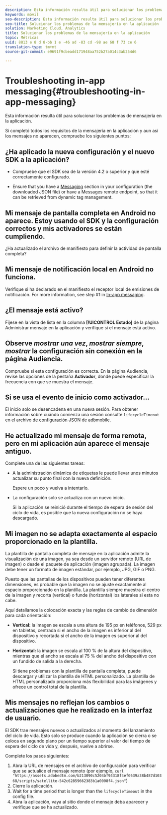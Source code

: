 ```yaml
---
description: Esta información resulta útil para solucionar los problemas de mensajería en la aplicación.
keywords: móvil
seo-description: Esta información resulta útil para solucionar los problemas de mensajería en la aplicación.
seo-title: Solucionar los problemas de la mensajería en la aplicación
solution: Marketing Cloud, Analytics
title: Solucionar los problemas de la mensajería en la aplicación
topic: Métricas
uuid: 8813 e 8 d 8-bb 1 e -46 ad -83 cd -98 ae 68 f 73 ce 6
translation-type: tm+mt
source-git-commit: e9691f9cbeadd171948aa752b27a014c3ab254d6

---
```



# Troubleshooting in-app messaging{#troubleshooting-in-app-messaging}

Esta información resulta útil para solucionar los problemas de mensajería en la aplicación.

Si completó todos los requisitos de la mensajería en la aplicación y aun así los mensajes no aparecen, compruebe los siguientes puntos:

## ¿Ha aplicado la nueva configuración y el nuevo SDK a la aplicación?

* Compruebe que el SDK sea de la versión 4.2 o superior y que esté correctamente configurado.

* Ensure that you have a [Messaging](/help/using/in-app-messaging/in-app-messaging.md) section in your configuration (the downloaded JSON file) or have a Messages remote endpoint, so that it can be retrieved from dynamic tag management.

## Mi mensaje de pantalla completa en Android no aparece. Estoy usando el SDK y la configuración correctos y mis activadores se están cumpliendo.

¿Ha actualizado el archivo de manifiesto para definir la actividad de pantalla completa?

## Mi mensaje de notificación local en Android no funciona.

Verifique si ha declarado en el manifiesto el receptor local de emisiones de notificación. For more information, see step #1 in [In-app messaging](/help/android/messaging-main/messaging/messaging.md).

## ¿El mensaje está activo?

Fíjese en la vista de lista en la columna **[!UICONTROL Estado]** de la página Administrar mensaje en la aplicación y verifique si el mensaje está activo.

## Observe *mostrar una vez*, *mostrar siempre*, *mostrar* la configuración sin conexión en la página Audiencia.

Compruebe si esta configuración es correcta. En la página Audiencia, revise las opciones de la pestaña **Activador**, donde puede especificar la frecuencia con que se muestra el mensaje.

## Si se usa el evento de inicio como activador...

El inicio solo se desencadena en una nueva sesión. Para obtener información sobre cuándo comienza una sesión consulte `lifecycleTimeout` en el archivo [de configuración](/help/ios/configuration/json-config/json-config.md) JSON de adbmobile.

## He actualizado mi mensaje de forma remota, pero en mi aplicación aún aparece el mensaje antiguo.

Complete una de las siguientes tareas:

* A la administración dinámica de etiquetas le puede llevar unos minutos actualizar su punto final con la nueva definición.

   Espere un poco y vuelva a intentarlo.

* La configuración solo se actualiza con un nuevo inicio.

   Si la aplicación se reinició durante el tiempo de espera de sesión del ciclo de vida, es posible que la nueva configuración no se haya descargado.

## Mi imagen no se adapta exactamente al espacio proporcionado en la plantilla.

La plantilla de pantalla completa de mensaje en la aplicación admite la visualización de una imagen, ya sea desde un servidor remoto (URL de imagen) o desde el paquete de aplicación (imagen agrupada). La imagen debe tener un formato de imagen estándar, por ejemplo, JPG, GIF o PNG.

Puesto que las pantallas de los dispositivos pueden tener diferentes dimensiones, es probable que la imagen no se ajuste exactamente al espacio proporcionado en la plantilla. La plantilla siempre muestra el centro de la imagen y recorta (vertical) o funde (horizontal) los laterales si esta no cabe.

Aquí detallamos la colocación exacta y las reglas de cambio de dimensión para cada orientación:

* **Vertical:** la imagen se escala a una altura de 195 px en teléfonos, 529 px en tabletas, centrada si el ancho de la imagen es inferior al del dispositivo y recortada si el ancho de la imagen es superior al del dispositivo.

* **Horizontal:** la imagen se escala al 100 % de la altura del dispositivo, mientras que el ancho se escala al 75 % del ancho del dispositivo con un fundido de salida a la derecha.

   Si tiene problemas con la plantilla de pantalla completa, puede descargar y utilizar la plantilla de HTML personalizado. La plantilla de HTML personalizado proporciona más flexibilidad para las imágenes y ofrece un control total de la plantilla.

## Mis mensajes no reflejan los cambios o actualizaciones que he realizado en la interfaz de usuario.

El SDK trae mensajes nuevos o actualizados al momento del lanzamiento del ciclo de vida. Esto solo se produce cuando la aplicación se cierra o se coloca en segundo plano por un tiempo superior al valor del tiempo de espera del ciclo de vida y, después, vuelve a abrirse.

Complete los pasos siguientes:

1. Abra la URL de mensajes en el archivo de configuración para verificar que se actualice el mensaje remoto (por ejemplo, `curl "https://assets.adobedtm.com/b213090c5204bf94318f4ef0539a38b487d10368/scripts/satellite-542c62859662383b1a0008f4.json"`)
1. Cierre la aplicación.
1. Wait for a time period that is longer than the `lifecycleTimeout` in the config file.
1. Abra la aplicación, vaya al sitio donde el mensaje deba aparecer y verifique que se ha actualizado.
